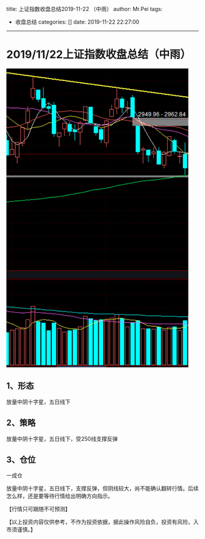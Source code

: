 title: 上证指数收盘总结2019-11-22 （中雨）
author: Mr.Pei
tags:

  - 收盘总结
categories: []
date: 2019-11-22  22:27:00
---
# 2019/11/22上证指数收盘总结（中雨）

![](https://github.com/Soros1990/markDownImages/blob/master/20191122221705.png?raw=true)

## 1、形态

放量中阴十字星，五日线下

## 2、策略

放量中阴十字星，五日线下，受250线支撑反弹

## 3、仓位
一成仓

放量中阴十字星，五日线下，支撑反弹，但阴线较大，尚不能确认翻转行情。后续怎么样，还是要等待行情给出明确方向指示。

【行情只可跟随不可预测】

【以上投资内容仅供参考，不作为投资依据，据此操作风险自负，投资有风险，入市须谨慎。】